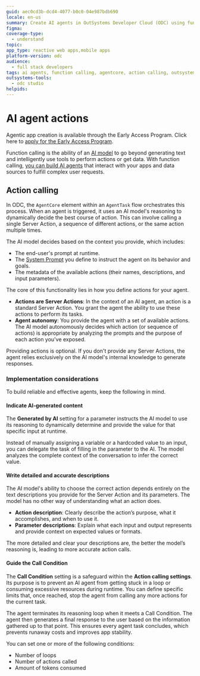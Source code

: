 ```yaml
---
guid: aec0cd3b-dcd4-4077-b0c0-04e987bdb690
locale: en-us
summary: Create AI agents in OutSystems Developer Cloud (ODC) using function calling to fulfill complex user requests with dynamic action orchestration.
figma:
coverage-type:
  - understand
topic:
app_type: reactive web apps,mobile apps
platform-version: odc
audience:
  - full stack developers
tags: ai agents, function calling, agentcore, action calling, outsystems developer cloud
outsystems-tools:
  - odc studio
helpids:
---
```

# AI agent actions

<div class="info" markdown="1">

Agentic app creation is available through the Early Access Program. Click here to [apply for the Early Access Program](https://www.outsystems.com/low-code-platform/agentic-ai-workbench/eap-agent-workbench/). 

</div>

Function calling is the ability of an [AI model](ai-models.md) to go beyond generating text and intelligently use tools to perform actions or get data. With function calling, [you can build AI agents](create-agent.md)  that interact with your apps and data sources to fulfill complex user requests.

## Action calling 

In ODC, the `AgentCore` element within an `AgentTask` flow orchestrates this process. When an agent is triggered, it uses an AI model's reasoning to dynamically decide the best course of action. This can involve calling a single Server Action, a sequence of different actions, or the same action multiple times.

The AI model decides based on the context you provide, which includes:

* The end-user's prompt at runtime.  
* The [System Prompt](agentic-apps.md#system-prompts) you define to instruct the agent on its behavior and goals.  
* The metadata of the available actions (their names, descriptions, and input parameters).

The core of this functionality lies in how you define actions for your agent.

* **Actions are Server Actions**: In the context of an AI agent, an action is a standard Server Action. You grant the agent the ability to use these actions to perform its tasks.  
* **Agent autonomy**: You provide the agent with a set of available actions. The AI model autonomously decides which action (or sequence of actions) is appropriate by analyzing the prompts and the purpose of each action you've exposed.

Providing actions is optional. If you don't provide any Server Actions, the agent relies exclusively on the AI model's internal knowledge to generate responses.

### Implementation considerations

To build reliable and effective agents, keep the following in mind. 

#### Indicate AI-generated content

The **Generated by AI** setting for a parameter instructs the AI model to use its reasoning to dynamically determine and provide the value for that specific input at runtime.

Instead of manually assigning a variable or a hardcoded value to an input, you can delegate the task of filling in the parameter to the AI. The model analyzes the complete context of the conversation to infer the correct value.

#### Write detailed and accurate descriptions

The AI model's ability to choose the correct action depends entirely on the text descriptions you provide for the Server Action and its parameters. The model has no other way of understanding what an action does.

* **Action description**: Clearly describe the action’s purpose, what it accomplishes, and when to use it.  
* **Parameter descriptions**: Explain what each input and output represents and provide context on expected values or formats.

The more detailed and clear your descriptions are, the better the model’s reasoning is, leading to more accurate action calls. 

#### Guide the Call Condition

The **Call Condition** setting is a safeguard within the **Action calling settings**. Its purpose is to prevent an AI agent from getting stuck in a loop or consuming excessive resources during runtime. You can define specific limits that, once reached, stop the agent from calling any more actions for the current task.

The agent terminates its reasoning loop when it meets a Call Condition. The agent then generates a final response to the user based on the information gathered up to that point. This ensures every agent task concludes, which prevents runaway costs and improves app stability.

You can set one or more of the following conditions:

* Number of loops  
* Number of actions called  
* Amount of tokens consumed
